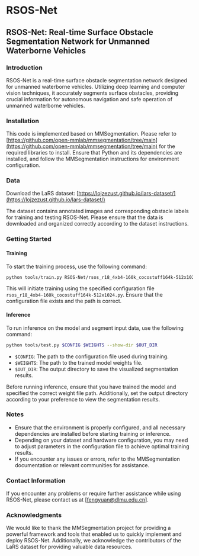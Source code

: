 # RSOS-Net

## RSOS-Net: Real-time Surface Obstacle Segmentation Network for Unmanned Waterborne Vehicles

### Introduction

RSOS-Net is a real-time surface obstacle segmentation network designed for unmanned waterborne vehicles. Utilizing deep learning and computer vision techniques, it accurately segments surface obstacles, providing crucial information for autonomous navigation and safe operation of unmanned waterborne vehicles.

### Installation

This code is implemented based on MMSegmentation. Please refer to [https://github.com/open-mmlab/mmsegmentation/tree/main](https://github.com/open-mmlab/mmsegmentation/tree/main) for the required libraries to install. Ensure that Python and its dependencies are installed, and follow the MMSegmentation instructions for environment configuration.

### Data

Download the LaRS dataset: [https://lojzezust.github.io/lars-dataset/](https://lojzezust.github.io/lars-dataset/)

The dataset contains annotated images and corresponding obstacle labels for training and testing RSOS-Net. Please ensure that the data is downloaded and organized correctly according to the dataset instructions.

### Getting Started

#### Training

To start the training process, use the following command:

```bash
python tools/train.py RSOS-Net/rsos_r18_4xb4-160k_cocostuff164k-512x1024.py
```

This will initiate training using the specified configuration file `rsos_r18_4xb4-160k_cocostuff164k-512x1024.py`. Ensure that the configuration file exists and the path is correct.

#### Inference

To run inference on the model and segment input data, use the following command:

```bash
python tools/test.py $CONFIG $WEIGHTS --show-dir $OUT_DIR
```

* `$CONFIG`: The path to the configuration file used during training.
* `$WEIGHTS`: The path to the trained model weights file.
* `$OUT_DIR`: The output directory to save the visualized segmentation results.

Before running inference, ensure that you have trained the model and specified the correct weight file path. Additionally, set the output directory according to your preference to view the segmentation results.

### Notes

* Ensure that the environment is properly configured, and all necessary dependencies are installed before starting training or inference.
* Depending on your dataset and hardware configuration, you may need to adjust parameters in the configuration file to achieve optimal training results.
* If you encounter any issues or errors, refer to the MMSegmentation documentation or relevant communities for assistance.

### Contact Information

If you encounter any problems or require further assistance while using RSOS-Net, please contact us at [fengyuan@dlmu.edu.cn].

### Acknowledgments

We would like to thank the MMSegmentation project for providing a powerful framework and tools that enabled us to quickly implement and deploy RSOS-Net. Additionally, we acknowledge the contributors of the LaRS dataset for providing valuable data resources.
